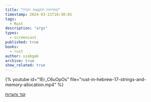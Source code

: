 ```yaml
---
title: "מחרוזות והקצאת זיכרון"
timestamp: 2024-03-21T16:30:01
tags:
  - Rust
description: "args"
types:
  - screencast
published: true
books:
  - rust
author: szabgab
archive: true
show_related: true
---
```





{% youtube id="1Er_C6uOpOs" file="rust-in-hebrew-17-strings-and-memory-allocation.mp4" %}


[קוד והערות](https://github.com/szabgab/learning-rust-in-hebrew-2024-02-25)
